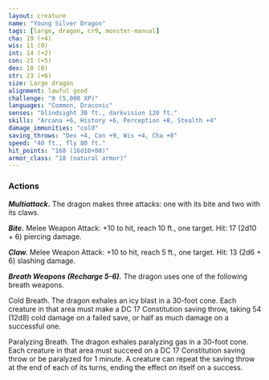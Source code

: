 ```yaml
---
layout: creature
name: "Young Silver Dragon"
tags: [large, dragon, cr9, monster-manual]
cha: 19 (+4)
wis: 11 (0)
int: 14 (+2)
con: 21 (+5)
dex: 10 (0)
str: 23 (+6)
size: Large dragon
alignment: lawful good
challenge: "9 (5,000 XP)"
languages: "Common, Draconic"
senses: "blindsight 30 ft., darkvision 120 ft."
skills: "Arcana +6, History +6, Perception +8, Stealth +4"
damage_immunities: "cold"
saving_throws: "Dex +4, Con +9, Wis +4, Cha +8"
speed: "40 ft., fly 80 ft."
hit_points: "168 (16d10+80)"
armor_class: "18 (natural armor)"
---
```


### Actions

***Multiattack.*** The dragon makes three attacks: one with its bite and two with its claws.

***Bite.*** Melee Weapon Attack: +10 to hit, reach 10 ft., one target. Hit: 17 (2d10 + 6) piercing damage.

***Claw.*** Melee Weapon Attack: +10 to hit, reach 5 ft., one target. Hit: 13 (2d6 + 6) slashing damage.

***Breath Weapons (Recharge 5-6).*** The dragon uses one of the following breath weapons.

Cold Breath. The dragon exhales an icy blast in a 30-foot cone. Each creature in that area must make a DC 17 Constitution saving throw, taking 54 (12d8) cold damage on a failed save, or half as much damage on a successful one.

Paralyzing Breath. The dragon exhales paralyzing gas in a 30-foot cone. Each creature in that area must succeed on a DC 17 Constitution saving throw or be paralyzed for 1 minute. A creature can repeat the saving throw at the end of each of its turns, ending the effect on itself on a success.
